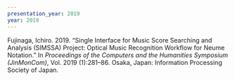 ```yaml
---
presentation_year: 2019
year: 2019
---
```


Fujinaga, Ichiro. 2019. “Single Interface for Music Score Searching and Analysis (SIMSSA) Project: Optical Music Recognition Workflow for Neume Notation.” In <i>Proceedings of the Computers and the Humanities Symposium (JinMonCom)</i>, Vol. 2019 (1):281–86. Osaka, Japan: Information Processing Society of Japan.